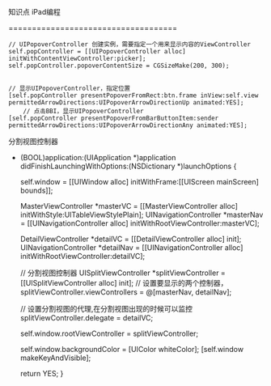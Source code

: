 
知识点
	iPad编程


====================================

    // UIPopoverController 创建实例，需要指定一个用来显示内容的ViewController
    self.popController = [[UIPopoverController alloc] initWithContentViewController:picker];
    self.popController.popoverContentSize = CGSizeMake(200, 300);


    // 显示UIPopoverController，指定位置
    [self.popController presentPopoverFromRect:btn.frame inView:self.view permittedArrowDirections:UIPopoverArrowDirectionUp animated:YES];
        // 点击BBI，显示UIPopoverController
    [self.popController presentPopoverFromBarButtonItem:sender permittedArrowDirections:UIPopoverArrowDirectionAny animated:YES];



分割视图控制器

- (BOOL)application:(UIApplication *)application didFinishLaunchingWithOptions:(NSDictionary *)launchOptions {
    
    self.window = [[UIWindow alloc] initWithFrame:[[UIScreen mainScreen] bounds]];
    
    MasterViewController *masterVC = [[MasterViewController alloc] initWithStyle:UITableViewStylePlain];
    UINavigationController *masterNav = [[UINavigationController alloc] initWithRootViewController:masterVC];
    
    DetailViewController *detailVC = [[DetailViewController alloc] init];
    UINavigationController *detailNav = [[UINavigationController alloc] initWithRootViewController:detailVC];
    
    
    // 分割视图控制器
    UISplitViewController *splitViewController = [[UISplitViewController alloc] init];
    // 设置要显示的两个控制器，
    splitViewController.viewControllers = @[masterNav, detailNav];
    
    // 设置分割视图的代理,在分割视图出现的时候可以监控
    splitViewController.delegate = detailVC;
    
    self.window.rootViewController = splitViewController;
    
    self.window.backgroundColor = [UIColor whiteColor];
    [self.window makeKeyAndVisible];

    return YES;
}